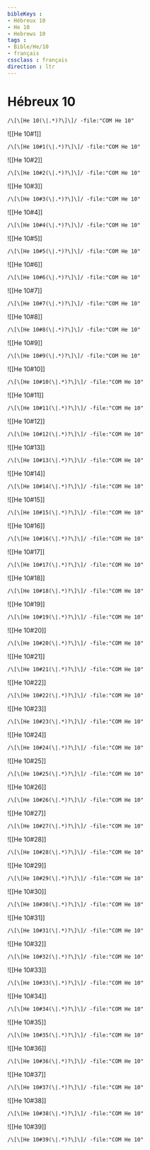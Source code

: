 ```yaml
---
bibleKeys : 
- Hébreux 10
- He 10
- Hebrews 10
tags : 
- Bible/He/10
- français
cssclass : français
direction : ltr
---
```


# Hébreux 10

```query
/\[\[He 10(\|.*)?\]\]/ -file:"COM He 10"
```



![[He 10#1]]

```query
/\[\[He 10#1(\|.*)?\]\]/ -file:"COM He 10"
```

![[He 10#2]]

```query
/\[\[He 10#2(\|.*)?\]\]/ -file:"COM He 10"
```

![[He 10#3]]

```query
/\[\[He 10#3(\|.*)?\]\]/ -file:"COM He 10"
```

![[He 10#4]]

```query
/\[\[He 10#4(\|.*)?\]\]/ -file:"COM He 10"
```

![[He 10#5]]

```query
/\[\[He 10#5(\|.*)?\]\]/ -file:"COM He 10"
```

![[He 10#6]]

```query
/\[\[He 10#6(\|.*)?\]\]/ -file:"COM He 10"
```

![[He 10#7]]

```query
/\[\[He 10#7(\|.*)?\]\]/ -file:"COM He 10"
```

![[He 10#8]]

```query
/\[\[He 10#8(\|.*)?\]\]/ -file:"COM He 10"
```

![[He 10#9]]

```query
/\[\[He 10#9(\|.*)?\]\]/ -file:"COM He 10"
```

![[He 10#10]]

```query
/\[\[He 10#10(\|.*)?\]\]/ -file:"COM He 10"
```

![[He 10#11]]

```query
/\[\[He 10#11(\|.*)?\]\]/ -file:"COM He 10"
```

![[He 10#12]]

```query
/\[\[He 10#12(\|.*)?\]\]/ -file:"COM He 10"
```

![[He 10#13]]

```query
/\[\[He 10#13(\|.*)?\]\]/ -file:"COM He 10"
```

![[He 10#14]]

```query
/\[\[He 10#14(\|.*)?\]\]/ -file:"COM He 10"
```

![[He 10#15]]

```query
/\[\[He 10#15(\|.*)?\]\]/ -file:"COM He 10"
```

![[He 10#16]]

```query
/\[\[He 10#16(\|.*)?\]\]/ -file:"COM He 10"
```

![[He 10#17]]

```query
/\[\[He 10#17(\|.*)?\]\]/ -file:"COM He 10"
```

![[He 10#18]]

```query
/\[\[He 10#18(\|.*)?\]\]/ -file:"COM He 10"
```

![[He 10#19]]

```query
/\[\[He 10#19(\|.*)?\]\]/ -file:"COM He 10"
```

![[He 10#20]]

```query
/\[\[He 10#20(\|.*)?\]\]/ -file:"COM He 10"
```

![[He 10#21]]

```query
/\[\[He 10#21(\|.*)?\]\]/ -file:"COM He 10"
```

![[He 10#22]]

```query
/\[\[He 10#22(\|.*)?\]\]/ -file:"COM He 10"
```

![[He 10#23]]

```query
/\[\[He 10#23(\|.*)?\]\]/ -file:"COM He 10"
```

![[He 10#24]]

```query
/\[\[He 10#24(\|.*)?\]\]/ -file:"COM He 10"
```

![[He 10#25]]

```query
/\[\[He 10#25(\|.*)?\]\]/ -file:"COM He 10"
```

![[He 10#26]]

```query
/\[\[He 10#26(\|.*)?\]\]/ -file:"COM He 10"
```

![[He 10#27]]

```query
/\[\[He 10#27(\|.*)?\]\]/ -file:"COM He 10"
```

![[He 10#28]]

```query
/\[\[He 10#28(\|.*)?\]\]/ -file:"COM He 10"
```

![[He 10#29]]

```query
/\[\[He 10#29(\|.*)?\]\]/ -file:"COM He 10"
```

![[He 10#30]]

```query
/\[\[He 10#30(\|.*)?\]\]/ -file:"COM He 10"
```

![[He 10#31]]

```query
/\[\[He 10#31(\|.*)?\]\]/ -file:"COM He 10"
```

![[He 10#32]]

```query
/\[\[He 10#32(\|.*)?\]\]/ -file:"COM He 10"
```

![[He 10#33]]

```query
/\[\[He 10#33(\|.*)?\]\]/ -file:"COM He 10"
```

![[He 10#34]]

```query
/\[\[He 10#34(\|.*)?\]\]/ -file:"COM He 10"
```

![[He 10#35]]

```query
/\[\[He 10#35(\|.*)?\]\]/ -file:"COM He 10"
```

![[He 10#36]]

```query
/\[\[He 10#36(\|.*)?\]\]/ -file:"COM He 10"
```

![[He 10#37]]

```query
/\[\[He 10#37(\|.*)?\]\]/ -file:"COM He 10"
```

![[He 10#38]]

```query
/\[\[He 10#38(\|.*)?\]\]/ -file:"COM He 10"
```

![[He 10#39]]

```query
/\[\[He 10#39(\|.*)?\]\]/ -file:"COM He 10"
```

